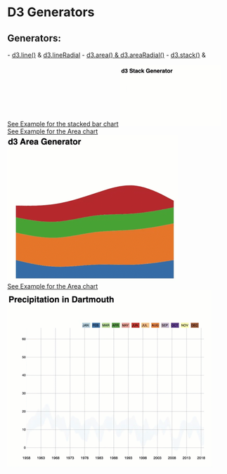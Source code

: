 # D3 Generators

<h2>Generators:</h2>
- <a href="http://using-d3js.com/05_02_lines.html">d3.line()</a> & <a href="http://using-d3js.com/05_03_radial_lines.html">d3.lineRadial</a>
- <a href="http://using-d3js.com/05_05_areas.html">d3.area() & d3.areaRadial()</a>
- <a href="http://using-d3js.com/05_06_stacks.html">d3.stack()</a> & 

<a href="./Example_Fri 6.1/README.md"> See Example for the stacked bar chart</a>
![](imgs/stacked.gif)
<br>
<a href="./Example_Fri 6.2/README.md"> See Example for the Area chart</a>
![](imgs/area.gif)
<br>
<a href="./Example_Fri 6.4/README.md"> See Example for the Area chart</a>
![](imgs/Streamgraph.gif)



